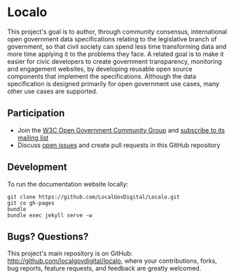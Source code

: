 # Localo

This project's goal is to author, through community consensus, international open government data specifications relating to the legislative branch of government, so that civil society can spend less time transforming data and more time applying it to the problems they face. A related goal is to make it easier for civic developers to create government transparency, monitoring and engagement websites, by developing reusable open source components that implement the specifications. Although the data specification is designed primarily for open government use cases, many other use cases are supported.

## Participation

* Join the [W3C Open Government Community Group](http://www.w3.org/community/opengov/) and [subscribe to its mailing list](http://lists.w3.org/Archives/Public/public-opengov/)
* Discuss [open issues](https://github.com/localgovdigital/localo/issues) and create pull requests in this GitHub repository

## Development

To run the documentation website locally:

    git clone https://github.com/LocalGovDigital/Localo.git
    git co gh-pages
    bundle
    bundle exec jekyll serve -w

## Bugs? Questions?

This project's main repository is on GitHub: http://github.com/localgovdigital/localo, where your contributions, forks, bug reports, feature requests, and feedback are greatly welcomed.
